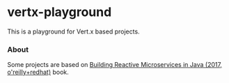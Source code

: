 # vertx-playground

This is a playground for Vert.x based projects.

### About

Some projects are based on [Building Reactive Microservices in Java (2017, o'reilly+redhat)](https://www.google.co.uk/url?sa=t&rct=j&q=&esrc=s&source=web&cd=1&cad=rja&uact=8&sqi=2&ved=0ahUKEwiph--mkOrUAhXC2BoKHT-CCIQQFgghMAA&url=https%3A%2F%2Fdevelopers.redhat.com%2Fpromotions%2Fbuilding-reactive-microservices-in-java%2F&usg=AFQjCNFVd2g9qDBMva-gBnokVPz38y5-cA) book. 


